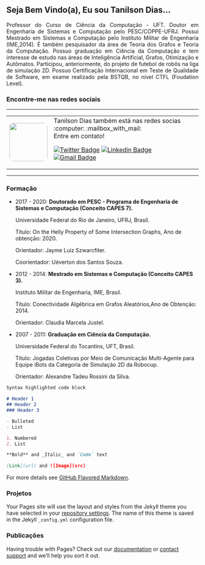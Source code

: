 ## Seja Bem Vindo(a), Eu sou Tanilson Dias...

<p align='justify'>
Professor do Curso de Ciência da Computação - UFT. Doutor em Engenharia de Sistemas e Computação pelo PESC/COPPE-UFRJ. Possui Mestrado em Sistemas e Computação pelo Instituto Militar de Engenharia (IME,2014). É também pesquisador da área de Teoria dos Grafos e Teoria da Computação. Possuo graduação em Ciência da Computação e tem interesse de estudo nas áreas de Inteligência Artificial, Grafos, Otimização e Autômatos. Participou, anteriormente, do projeto de futebol de robôs na liga de simulação 2D. Possuo Certificação Internacional em Teste de Qualidade de Software, em exame realizado pela BSTQB, no nível CTFL (Foudation Level).
</p>
  
### Encontre-me nas redes sociais
---

<table>
  <tr>
    <td><img style="border-radius: 10%;" src="https://avatars.githubusercontent.com/u/4447627?s=400&v=4" width="100px;" alt="" />      
     </td>
     <td> 
     Tanilson Dias também está nas redes socias :computer:  :mailbox_with_mail:
      <br>Entre em contato!  
     
[![Twitter Badge](https://img.shields.io/badge/-@TANILSON_DIAS-1ca0f1?style=flat-square&labelColor=1ca0f1&logo=twitter&logoColor=white&link=https://twitter.com/TANILSON_DIAS)](https://twitter.com/TANILSON_DIAS) [![Linkedin Badge](https://img.shields.io/badge/-Tanilson-blue?style=flat-square&logo=Linkedin&logoColor=white&link=https://www.linkedin.com/in/tanilson-santos-70494a27/)](https://www.linkedin.com/in/tanilson-santos-70494a27/) 
[![Gmail Badge](https://img.shields.io/badge/-tanilson.dias@uft.edu.br-c14438?style=flat-square&logo=Gmail&logoColor=white&link=mailto:tanilson.dias@uft.edu.br)](mailto:tanilson.dias@uft.edu.br)
</td>

  </tr>
 
 </table>


---

### Formação

* 2017 - 2020: **Doutorado em PESC - Programa de Engenharia de Sistemas e Computação (Conceito CAPES 7).**
  
  Universidade Federal do Rio de Janeiro, UFRJ, Brasil.
  
  Título: On the Helly Property of Some Intersection Graphs, Ano de obtenção: 2020.

  Orientador: Jayme Luiz Szwarcfiter.

  Coorientador: Uéverton dos Santos Souza.

* 2012 - 2014: **Mestrado em Sistemas e Computação (Conceito CAPES 3).**

  Instituto Militar de Engenharia, IME, Brasil.

  Título: Conectividade Algébrica em Grafos Aleatórios,Ano de Obtenção: 2014.

  Orientador: Claudia Marcela Justel.

* 2007 - 2011: **Graduação em Ciência da Computação.**

  Universidade Federal do Tocantins, UFT, Brasil.

  Título: Jogadas Coletivas por Meio de Comunicação Multi-Agente para Equipe iBots da Categoria de Simulação 2D da Robocup.

  Orientador: Alexandre Tadeu Rossini da Silva.


```markdown
Syntax highlighted code block

# Header 1
## Header 2
### Header 3

- Bulleted
- List

1. Numbered
2. List

**Bold** and _Italic_ and `Code` text

[Link](url) and ![Image](src)
```

For more details see [GitHub Flavored Markdown](https://guides.github.com/features/mastering-markdown/).

### Projetos

Your Pages site will use the layout and styles from the Jekyll theme you have selected in your [repository settings](https://github.com/tanilson/principal/settings/pages). The name of this theme is saved in the Jekyll `_config.yml` configuration file.

### Publicações

Having trouble with Pages? Check out our [documentation](https://docs.github.com/categories/github-pages-basics/) or [contact support](https://support.github.com/contact) and we’ll help you sort it out.
